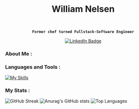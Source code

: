 <h1 align="center">William Nelsen</h1>
<br>
<div  align="center"> 
  
**`Former chef turned Fullstack-Software Engineer`**
  
</div>
<div id="badges" align="center">
  <a href="https://www.linkedin.com/in/william-nelsen-571157244/">
    <img src="https://img.shields.io/badge/LinkedIn-blue?style=for-the-badge&logo=linkedin&logoColor=white" alt="LinkedIn Badge"/>
  </a>
</div>

### About Me :



### Languages and Tools :
[![My Skills](https://skillicons.dev/icons?i=react,js,redux,postgres,ruby,rails,nodejs,mongodb,express,aws,git,linux,html,css,vscode,regex,mysql)](https://skillicons.dev)

### My Stats :

![GitHub Streak](http://github-readme-streak-stats.herokuapp.com?user=nelsenW&theme=dark&background=000000)
![Anurag's GitHub stats](https://github-readme-stats.vercel.app/api?username=nelsenW&show_icons=true&theme=dracula) 
![Top Languages](https://github-readme-stats.vercel.app/api/top-langs/?username=nelsenW&count_private=true)
 
